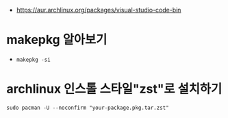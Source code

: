 - https://aur.archlinux.org/packages/visual-studio-code-bin

# makepkg 알아보기

- `makepkg -si`


# archlinux 인스톨 스타일"zst"로 설치하기

```
sudo pacman -U --noconfirm "your-package.pkg.tar.zst"
```
